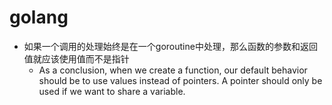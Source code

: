 # golang
- 如果一个调用的处理始终是在一个goroutine中处理，那么函数的参数和返回值就应该使用值而不是指针
  * As a conclusion, when we create a function, our default behavior should be to use values instead of pointers. A pointer should only be used if we want to share a variable.

